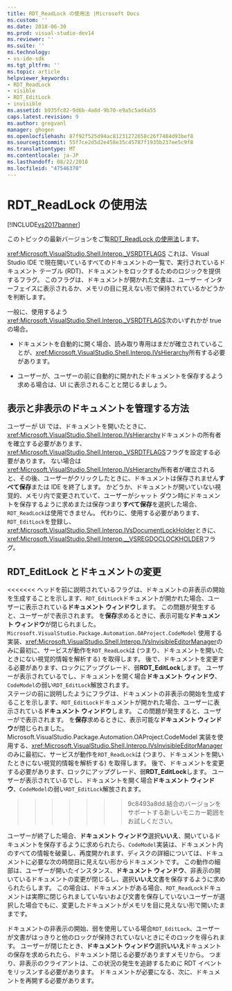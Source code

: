 ```yaml
---
title: RDT_ReadLock の使用法 |Microsoft Docs
ms.custom: ''
ms.date: 2018-06-30
ms.prod: visual-studio-dev14
ms.reviewer: ''
ms.suite: ''
ms.technology:
- vs-ide-sdk
ms.tgt_pltfrm: ''
ms.topic: article
helpviewer_keywords:
- RDT_ReadLock
- visible
- RDT_EditLock
- invisible
ms.assetid: b935fc82-9d6b-4a8d-9b70-e9a5c5ad4a55
caps.latest.revision: 9
ms.author: gregvanl
manager: ghogen
ms.openlocfilehash: 87f92f525d94ac81231272658c26f7484d93bef8
ms.sourcegitcommit: 55f7ce2d5d2e458e35c45787f1935b237ee5c9f8
ms.translationtype: MT
ms.contentlocale: ja-JP
ms.lasthandoff: 08/22/2018
ms.locfileid: "47546370"
---
```

# <a name="rdtreadlock-usage"></a>RDT_ReadLock の使用法
[!INCLUDE[vs2017banner](../../includes/vs2017banner.md)]

このトピックの最新バージョンをご覧[RDT_ReadLock の使用法](https://docs.microsoft.com/visualstudio/extensibility/internals/rdt-readlock-usage)します。  
  
<xref:Microsoft.VisualStudio.Shell.Interop._VSRDTFLAGS> これは、Visual Studio IDE で現在開いているすべてのドキュメントの一覧で、実行されているドキュメント テーブル (RDT)、ドキュメントをロックするためのロジックを提供するフラグ。 このフラグは、ドキュメントが開かれた文書は、ユーザー インターフェイスに表示されるか、メモリの目に見えない形で保持されているかどうかを判断します。  
  
 一般に、使用するよう<xref:Microsoft.VisualStudio.Shell.Interop._VSRDTFLAGS>次のいずれかが true の場合。  
  
-   ドキュメントを自動的に開く場合、読み取り専用はまだが確立されていることが、<xref:Microsoft.VisualStudio.Shell.Interop.IVsHierarchy>所有する必要があります。  
  
-   ユーザーが、ユーザーの前に自動的に開かれたドキュメントを保存するよう求める場合は、UI に表示されることと閉じるましょう。  
  
## <a name="how-to-manage-visible-and-invisible-documents"></a>表示と非表示のドキュメントを管理する方法  
 ユーザーが UI では、ドキュメントを開いたときに、<xref:Microsoft.VisualStudio.Shell.Interop.IVsHierarchy>ドキュメントの所有者を確立する必要があります、<xref:Microsoft.VisualStudio.Shell.Interop._VSRDTFLAGS>フラグを設定する必要があります。 ない場合は<xref:Microsoft.VisualStudio.Shell.Interop.IVsHierarchy>所有者が確立されると、その後、ユーザーがクリックしたときに、ドキュメントは保存されません**すべて保存**または IDE を終了します。 かどうか、ドキュメントが開いていない視覚的、メモリ内で変更されていて、ユーザーがシャット ダウン時にドキュメントを保存するように求めまたは保存つまり**すべて保存**を選択した場合、`RDT_ReadLock`は使用できません。 代わりに、使用する必要があります、`RDT_EditLock`を登録し、<xref:Microsoft.VisualStudio.Shell.Interop.IVsDocumentLockHolder>ときに、<xref:Microsoft.VisualStudio.Shell.Interop.__VSREGDOCLOCKHOLDER>フラグ。  
  
## <a name="rdteditlock-and-document-modification"></a>RDT_EditLock とドキュメントの変更  
<<<<<<< ヘッドを前に説明されているフラグは、ドキュメントの非表示の開始を生成することを示します、`RDT_EditLock`ドキュメントが開かれた場合、ユーザーに表示されている**ドキュメント ウィンドウ**します。 この問題が発生すると、ユーザーがで表示されます。 を**保存**求めるときに、表示可能な**ドキュメント ウィンドウ**が閉じられました。 `Microsoft.VisualStudio.Package.Automation.OAProject.CodeModel` 使用する実装、<xref:Microsoft.VisualStudio.Shell.Interop.IVsInvisibleEditorManager>のみに最初に、サービスが動作を`RDT_ReadLock`は (つまり、ドキュメントを開いたときにない視覚的情報を解析する) を取得します。 後で、ドキュメントを変更する必要があります、ロックにアップグレード、弱**RDT_EditLock**します。 ユーザーが表示されているでし、ドキュメントを開く場合**ドキュメント ウィンドウ**、`CodeModel`の弱い`RDT_EditLock`解放されます。  
ステージの前に説明したようにフラグは、ドキュメントの非表示の開始を生成することを示します、`RDT_EditLock`ドキュメントが開かれた場合、ユーザーに表示されている**ドキュメント ウィンドウ**します。 この問題が発生すると、ユーザーがで表示されます。 を**保存**求めるときに、表示可能な**ドキュメント ウィンドウ**が閉じられました。 Microsoft.VisualStudio.Package.Automation.OAProject.CodeModel 実装を使用する、<xref:Microsoft.VisualStudio.Shell.Interop.IVsInvisibleEditorManager>のみに最初に、サービスが動作を`RDT_ReadLock`は (つまり、ドキュメントを開いたときにない視覚的情報を解析する) を取得します。 後で、ドキュメントを変更する必要があります、ロックにアップグレード、弱**RDT_EditLock**します。 ユーザーが表示されているでし、ドキュメントを開く場合**ドキュメント ウィンドウ**、`CodeModel`の弱い`RDT_EditLock`解放されます。  
>>>>>>> 9c8493a8dd.結合のバージョンをサポートする新しいモニカー範囲をお試しください。
  
 ユーザーが終了した場合、**ドキュメント ウィンドウ**選択**いいえ**、開いているドキュメントを保存するように求められたら、`CodeModel`実装は、ドキュメント内のすべての情報を破棄し、再度開かれます、ディスクの詳細については、ドキュメントに必要な次の時間目に見えない形からドキュメントです。 この動作の細部は、ユーザーが開いたインスタンス、**ドキュメント ウィンドウ**、非表示の開いているドキュメントの変更が閉じるし、選択**いいえ**文書を保存するように求められたらします。 この場合は、ドキュメントがある場合、`RDT_ReadLock`ドキュメントは実際に閉じられましていないおよび文書を保存していないユーザーが選択した場合でもに、変更したドキュメントがメモリを目に見えない形で開いたままです。  
  
 ドキュメントの非表示の開始、弱を使用している場合`RDT_EditLock`、ユーザーが文書がはっきりと他のロックが保持されていないときにそのロックを得られます。 ユーザーが閉じたとき、**ドキュメント ウィンドウ**選択**いいえ**ドキュメントの保存を求められたら、ドキュメント閉じる必要がありますメモリから。 つまり、非表示のクライアントは、この状況の発生を追跡するために RDT イベントをリッスンする必要があります。 ドキュメントが必要になる、次に、ドキュメントを再開する必要があります。

